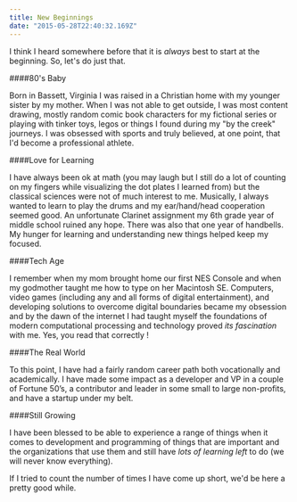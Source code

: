 ```yaml
---
title: New Beginnings
date: "2015-05-28T22:40:32.169Z"
---
```


I think I heard somewhere before that it is *always* best to start at the beginning. So, let's do just that.

####80's Baby

Born in Bassett, Virginia I was raised in a Christian home with my younger sister by my mother. When I was not able to get outside, I was most content drawing, mostly random comic book characters for my fictional series or playing with tinker toys, legos or things I found during my "by the creek" journeys. I was obsessed with sports and truly believed, at one point, that I'd become a professional athlete.

####Love for Learning

I have always been ok at math (you may laugh but I still do a lot of counting on my fingers while visualizing the dot plates I learned from) but the classical sciences were not of much interest to me. Musically, I always wanted to learn to play the drums and my ear/hand/head cooperation seemed good. An unfortunate Clarinet assignment my 6th grade year of middle school ruined any hope. There was also that one year of handbells. My hunger for learning and understanding new things helped keep my focused.

####Tech Age

I remember when my mom brought home our first NES Console and when my godmother taught me how to type on her Macintosh SE. Computers, video games (including any and all forms of digital entertainment), and developing solutions to overcome digital boundaries became my obsession and by the dawn of the internet I had taught myself the foundations of modern computational processing and technology proved *its fascination* with me. Yes, you read that correctly !

####The Real World

To this point, I have had a fairly random career path both vocationally and academically. I have made some impact as a developer and VP in a couple of Fortune 50’s, a contributor and leader in some small to large non-profits, and have a startup under my belt.

####Still Growing

I have been blessed to be able to experience a range of things when it comes to development and programming of things that are important and the organizations that use them and still have *lots of learning left* to do (we will never know everything).

If I tried to count the number of times I have come up short, we'd be here a pretty good while.
